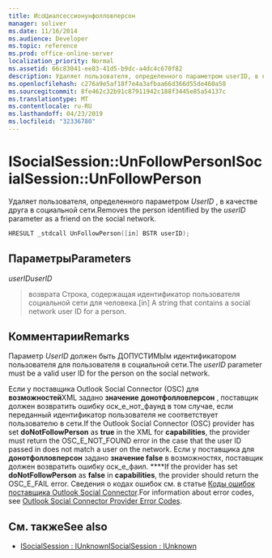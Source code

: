 ```yaml
---
title: ИсоЦиалсессионунфолловперсон
manager: soliver
ms.date: 11/16/2014
ms.audience: Developer
ms.topic: reference
ms.prod: office-online-server
localization_priority: Normal
ms.assetid: 66c83041-ee83-41d5-b9dc-a4dc4c670f82
description: Удаляет пользователя, определенного параметром userID, в качестве друга в социальной сети.
ms.openlocfilehash: c276a9e5af18f7e4a3afbaa66d366d55de460a58
ms.sourcegitcommit: 8fe462c32b91c87911942c188f3445e85a54137c
ms.translationtype: MT
ms.contentlocale: ru-RU
ms.lasthandoff: 04/23/2019
ms.locfileid: "32336780"
---
```

# <a name="isocialsessionunfollowperson"></a><span data-ttu-id="c70b3-103">ISocialSession::UnFollowPerson</span><span class="sxs-lookup"><span data-stu-id="c70b3-103">ISocialSession::UnFollowPerson</span></span>

<span data-ttu-id="c70b3-104">Удаляет пользователя, определенного параметром _UserID_ , в качестве друга в социальной сети.</span><span class="sxs-lookup"><span data-stu-id="c70b3-104">Removes the person identified by the  _userID_ parameter as a friend on the social network.</span></span> 
  
```cpp
HRESULT _stdcall UnFollowPerson([in] BSTR userID);
```

## <a name="parameters"></a><span data-ttu-id="c70b3-105">Параметры</span><span class="sxs-lookup"><span data-stu-id="c70b3-105">Parameters</span></span>

<span data-ttu-id="c70b3-106">_userID_</span><span class="sxs-lookup"><span data-stu-id="c70b3-106">_userID_</span></span>
  
> <span data-ttu-id="c70b3-107">возврата Строка, содержащая идентификатор пользователя социальной сети для человека.</span><span class="sxs-lookup"><span data-stu-id="c70b3-107">[in] A string that contains a social network user ID for a person.</span></span>
    
## <a name="remarks"></a><span data-ttu-id="c70b3-108">Комментарии</span><span class="sxs-lookup"><span data-stu-id="c70b3-108">Remarks</span></span>

<span data-ttu-id="c70b3-109">Параметр _UserID_ должен быть ДОПУСТИМЫм идентификатором пользователя для пользователя в социальной сети.</span><span class="sxs-lookup"><span data-stu-id="c70b3-109">The  _userID_ parameter must be a valid user ID for the person on the social network.</span></span> 
  
<span data-ttu-id="c70b3-110">Если у поставщика Outlook Social Connector (OSC) для **возможностей**XML задано **значение** **донотфолловперсон** , поставщик должен возвратить ошибку оск_е_нот_фаунд в том случае, если переданный идентификатор пользователя не соответствует пользователю в сети.</span><span class="sxs-lookup"><span data-stu-id="c70b3-110">If the Outlook Social Connector (OSC) provider has set **doNotFollowPerson** as **true** in the XML for **capabilities**, the provider must return the OSC_E_NOT_FOUND error in the case that the user ID passed in does not match a user on the network.</span></span> <span data-ttu-id="c70b3-111">Если у поставщика для **донотфолловперсон** задано **значение false** в возможностях, поставщик должен возвратить ошибку оск_е_фаил. \*\*\*\*</span><span class="sxs-lookup"><span data-stu-id="c70b3-111">If the provider has set **doNotFollowPerson** as **false** in **capabilities**, the provider should return the OSC_E_FAIL error.</span></span> <span data-ttu-id="c70b3-112">Сведения о кодах ошибок см. в статье [Коды ошибок поставщика Outlook Social Connector](outlook-social-connector-provider-error-codes.md).</span><span class="sxs-lookup"><span data-stu-id="c70b3-112">For information about error codes, see [Outlook Social Connector Provider Error Codes](outlook-social-connector-provider-error-codes.md).</span></span>
  
## <a name="see-also"></a><span data-ttu-id="c70b3-113">См. также</span><span class="sxs-lookup"><span data-stu-id="c70b3-113">See also</span></span>

- [<span data-ttu-id="c70b3-114">ISocialSession : IUnknown</span><span class="sxs-lookup"><span data-stu-id="c70b3-114">ISocialSession : IUnknown</span></span>](isocialsessioniunknown.md)

